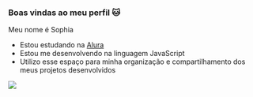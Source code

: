 ### Boas vindas ao meu perfil :cat:

Meu nome é Sophia

- Estou estudando na [Alura](https://www.alura.com.br)
- Estou me desenvolvendo na linguagem JavaScript
- Utilizo esse espaço para minha organização e compartilhamento dos meus projetos desenvolvidos

![](https://media.tenor.com/IujRh156GmUAAAAC/mario-luigi.gif)
